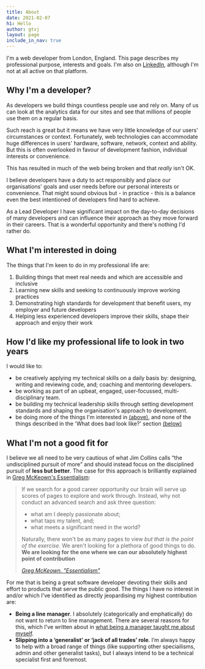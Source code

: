 ```yaml
---
title: About
date: 2021-02-07
h1: Hello
author: gtvj
layout: page
include_in_nav: true
---
```


I'm a web developer from London, England. This page describes my professional purpose, interests and goals. I'm also on [LinkedIn](https://www.linkedin.com/in/gtvjones/), although I'm not at all active on that platform.

## Why I'm a developer?

As developers we build things countless people use and rely on. Many of us can look at the analytics data for our sites and see that millions of people use  them on a regular basis.

Such reach is great but it means we have very little knowledge of our users' circumstances or context. Fortunately, web technologies can accommodate huge differences in users' hardware, software, network, context and ability. But this is often overlooked in favour of development fashion, individual interests or convenience. 

This has resulted in much of the web being broken and that _really_ isn't OK. 

I believe developers have a duty to act responsibly and place our organisations' goals and user needs before our personal interests or convenience. That might sound obvious but - in practice - this is a balance even the best intentioned of developers find hard to achieve. 

As a Lead Developer I have significant impact on the day-to-day decisions of many  developers and  can influence their approach as they move forward in their careers. That is a wonderful opportunity and there's nothing I'd rather do.

## What I'm interested in doing

The things that I'm keen to do in my professional life are:

1. Building things that meet real needs and which are accessible and inclusive
2. Learning new skills and seeking to continuously improve working practices
3. Demonstrating high standards for development that benefit users, my employer and future developers
4. Helping less experienced developers improve their skills, shape their approach and enjoy their work


## How I'd like my professional life to look in two years

I would like to:

* be creatively applying my technical skills on a daily basis by: designing, writing and reviewing code, and; coaching and mentoring developers.
* be working as part of an upbeat, engaged, user-focussed, multi-disciplinary team.
* be building my technical leadership skills through setting development standards and shaping the organisation's approach to development.
* be doing more of the things I'm interested in [(above)](#what-im-interested-in-doing), and none of the things described in the 'What does bad look like?' section [(below)](#what-does-bad-look-like)

## What I'm not a good fit for

I believe we all need to be very cautious of what Jim Collins calls <q>the undisciplined pursuit of more</q> and should instead focus on the disciplined pursuit of <strong>less but better</strong>. The case for this approach is brilliantly explained in [Greg McKeown's Essentialism](https://www.amazon.co.uk/Essentialism-Disciplined-Pursuit-Greg-McKeown/dp/0753555166/ref=sr_1_1?dchild=1&keywords=essentialism&qid=1612699482&sr=8-1):

<blockquote>
<p>
If we search for a good career opportunity our brain will serve up scores of pages to explore and work through. Instead, why not conduct an advanced search and ask three question: 
</p>
<ul>
    <li>what am I deeply passionate about;</li>
    <li>what taps my talent, and;</li>
    <li>what meets a significant need in the world?</li>
</ul>
<p>Naturally, there won't be as many pages to view <em>but that is the point of the exercise</em>. We aren't looking for a plethora of good things to do. <strong>We are looking for the one where we can our absolutely highest point of contribution</strong></p>
<cite><a href="https://www.amazon.co.uk/Essentialism-Disciplined-Pursuit-Greg-McKeown/dp/0753555166/ref=sr_1_1?dchild=1&keywords=essentialism&qid=1612699482&sr=8-1">Greg McKeown. "Essentialism"</a></cite>
</blockquote>

For me that is being a great software developer devoting their skills and effort to products that serve the public good. The things I have no interest in and/or which I've identified as directly jeopardising my highest contribution are:

* **Being a line manager**. I absolutely (categorically and emphatically) do not want to return to line management. There are several reasons for this, which I've written about in [what being a manager taught me about myself](/2019/10/30/what-being-a-manager-taught-me-about-myself.html).
* **Slipping into a ‘generalist’ or ‘jack of all trades’ role**. I’m always happy to help with a broad range of things (like supporting other speciailisms, admin and other generalist tasks), but I always intend to be a technical specialist first and foremost.